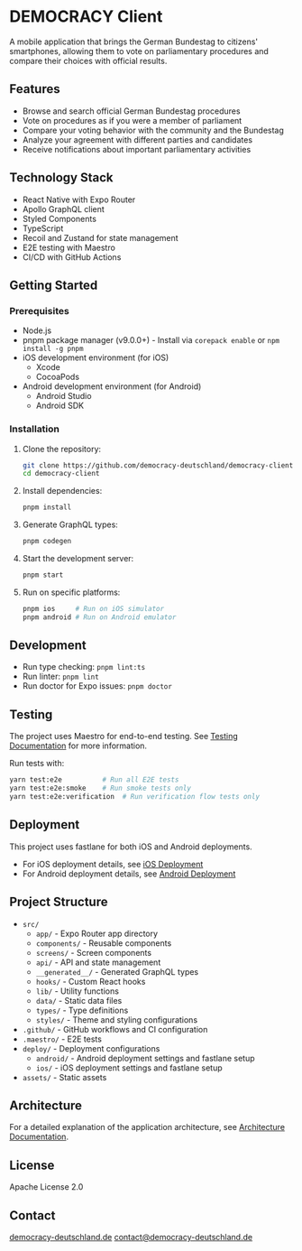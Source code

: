# DEMOCRACY Client

A mobile application that brings the German Bundestag to citizens' smartphones, allowing them to vote on parliamentary procedures and compare their choices with official results.

## Features

- Browse and search official German Bundestag procedures
- Vote on procedures as if you were a member of parliament
- Compare your voting behavior with the community and the Bundestag
- Analyze your agreement with different parties and candidates
- Receive notifications about important parliamentary activities

## Technology Stack

- React Native with Expo Router
- Apollo GraphQL client
- Styled Components
- TypeScript
- Recoil and Zustand for state management
- E2E testing with Maestro
- CI/CD with GitHub Actions

## Getting Started

### Prerequisites

- Node.js
- pnpm package manager (v9.0.0+) - Install via `corepack enable` or `npm install -g pnpm`
- iOS development environment (for iOS)
  - Xcode
  - CocoaPods
- Android development environment (for Android)
  - Android Studio
  - Android SDK

### Installation

1. Clone the repository:

   ```bash
   git clone https://github.com/democracy-deutschland/democracy-client.git
   cd democracy-client
   ```

2. Install dependencies:

   ```bash
   pnpm install
   ```

3. Generate GraphQL types:

   ```bash
   pnpm codegen
   ```

4. Start the development server:

   ```bash
   pnpm start
   ```

5. Run on specific platforms:
   ```bash
   pnpm ios     # Run on iOS simulator
   pnpm android # Run on Android emulator
   ```

## Development

- Run type checking: `pnpm lint:ts`
- Run linter: `pnpm lint`
- Run doctor for Expo issues: `pnpm doctor`

## Testing

The project uses Maestro for end-to-end testing. See [Testing Documentation](./docs/TESTING.md) for more information.

Run tests with:

```bash
yarn test:e2e          # Run all E2E tests
yarn test:e2e:smoke    # Run smoke tests only
yarn test:e2e:verification  # Run verification flow tests only
```

## Deployment

This project uses fastlane for both iOS and Android deployments.

- For iOS deployment details, see [iOS Deployment](./docs/deployment/IOS.md)
- For Android deployment details, see [Android Deployment](./docs/deployment/ANDROID.md)

## Project Structure

- `src/`
  - `app/` - Expo Router app directory
  - `components/` - Reusable components
  - `screens/` - Screen components
  - `api/` - API and state management
  - `__generated__/` - Generated GraphQL types
  - `hooks/` - Custom React hooks
  - `lib/` - Utility functions
  - `data/` - Static data files
  - `types/` - Type definitions
  - `styles/` - Theme and styling configurations
- `.github/` - GitHub workflows and CI configuration
- `.maestro/` - E2E tests
- `deploy/` - Deployment configurations
  - `android/` - Android deployment settings and fastlane setup
  - `ios/` - iOS deployment settings and fastlane setup
- `assets/` - Static assets

## Architecture

For a detailed explanation of the application architecture, see [Architecture Documentation](./docs/ARCHITECTURE.md).

## License

Apache License 2.0

## Contact

[democracy-deutschland.de](https://democracy-deutschland.de)
[contact@democracy-deutschland.de](mailto:contact@democracy-deutschland.de)
